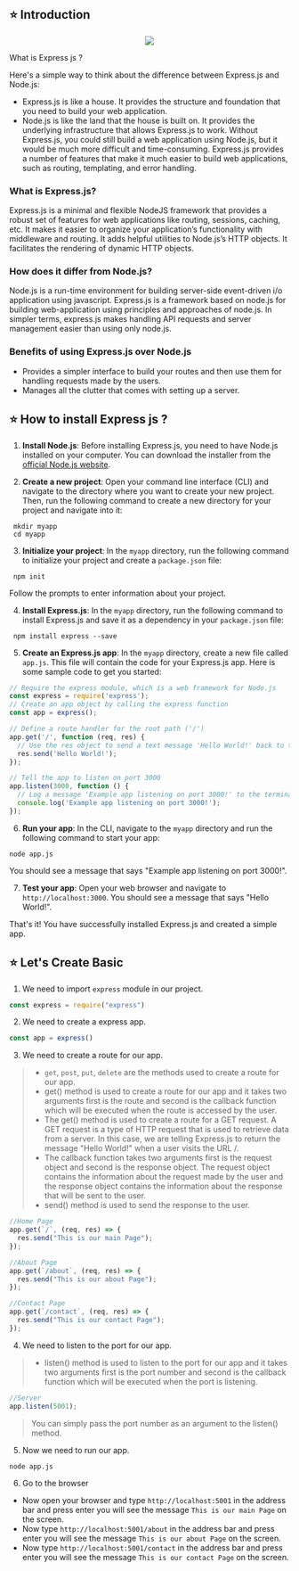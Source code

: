 ## ⭐ Introduction

<p align="center">
                <img style={{ position: "relative" ,opacity: 1 ,borderRadius: "10px" ,overflow: "hidden" , marginTop:"20px" , marginBottom: "20px"}}
                src="https://media.giphy.com/media/uBuzWfwVcadRC/giphy.gif"
               />
     </p>



What is Express js ?

Here's a simple way to think about the difference between Express.js and Node.js:

- Express.js is like a house. It provides the structure and foundation that you need to build your web application.
- Node.js is like the land that the house is built on. It provides the underlying infrastructure that allows Express.js to work.
Without Express.js, you could still build a web application using Node.js, but it would be much more difficult and time-consuming. Express.js provides a number of features that make it much easier to build web applications, such as routing, templating, and error handling.



### What is Express.js?
Express.js is a minimal and flexible NodeJS framework that provides a robust set of features for web applications like routing, sessions, caching, etc. It makes it easier to organize your application’s functionality with middleware and routing. It adds helpful utilities to Node.js’s HTTP objects. It facilitates the rendering of dynamic HTTP objects.

### How does it differ from Node.js?
Node.js is a run-time environment for building server-side event-driven i/o application using javascript. Express.js is a framework based on node.js for building web-application using principles and approaches of node.js. In simpler terms, express.js makes handling API requests and server management easier than using only node.js.

### Benefits of using Express.js over Node.js
- Provides a simpler interface to build your routes and then use them for handling requests made by the users.
- Manages all the clutter that comes with setting up a server.



## ⭐ How to install Express js ?


1. **Install Node.js**: Before installing Express.js, you need to have Node.js installed on your computer. You can download the installer from the [official Node.js website](https://nodejs.org/en/download/).

2. **Create a new project**: Open your command line interface (CLI) and navigate to the directory where you want to create your new project. Then, run the following command to create a new directory for your project and navigate into it:
```
 mkdir myapp
 cd myapp
```

3. **Initialize your project**: In the `myapp` directory, run the following command to initialize your project and create a `package.json` file:
```
 npm init
```
 Follow the prompts to enter information about your project.

4. **Install Express.js**: In the `myapp` directory, run the following command to install Express.js and save it as a dependency in your `package.json` file:
```
 npm install express --save
```

5. **Create an Express.js app**: In the `myapp` directory, create a new file called `app.js`. This file will contain the code for your Express.js app. Here is some sample code to get you started:
```javascript
// Require the express module, which is a web framework for Node.js
const express = require('express');
// Create an app object by calling the express function
const app = express();

// Define a route handler for the root path ('/')
app.get('/', function (req, res) {
  // Use the res object to send a text message 'Hello World!' back to the client
  res.send('Hello World!');
});

// Tell the app to listen on port 3000
app.listen(3000, function () {
  // Log a message 'Example app listening on port 3000!' to the terminal when the app starts listening
  console.log('Example app listening on port 3000!');
});
```

6. **Run your app**: In the CLI, navigate to the `myapp` directory and run the following command to start your app:
```
node app.js
```
You should see a message that says "Example app listening on port 3000!".

7. **Test your app**: Open your web browser and navigate to `http://localhost:3000`. You should see a message that says "Hello World!".

That's it! You have successfully installed Express.js and created a simple app.



## ⭐ Let's Create Basic



1. We need to import `express` module in our project.
```js
const express = require("express")
```
2. We need to create a express app.
```js
const app = express()
```
3. We need to create a route for our app.
> - `get`, `post`, `put`, `delete` are the methods used to create a route for our app.
> - get() method is used to create a route for our app and it takes two arguments first is the route and second is the callback function which will be executed when the route is accessed by the user.
> - The get() method is used to create a route for a GET request. A GET request is a type of HTTP request that is used to retrieve data from a server. In this case, we are telling Express.js to return the message "Hello World!" when a user visits the URL /.
> - The callback function takes two arguments first is the request object and second is the response object. The request object contains the information about the request made by the user and the response object contains the information about the response that will be sent to the user.
> - send() method is used to send the response to the user.

```js
//Home Page
app.get(`/`, (req, res) => {
  res.send("This is our main Page");
});

//About Page
app.get(`/about`, (req, res) => {
  res.send("This is our about Page");
});

//Contact Page
app.get(`/contact`, (req, res) => {
  res.send("This is our contact Page");
});
```
4. We need to listen to the port for our app.
>  - listen() method is used to listen to the port for our app and it takes two arguments first is the port number and second is the callback function which will be executed when the port is listening.

```js
//Server
app.listen(5001);
```
> You can simply pass the port number as an argument to the listen() method.

5. Now we need to run our app.
```bash
node app.js
```
6. Go to the browser
- Now open your browser and type `http://localhost:5001` in the address bar and press enter you will see the message `This is our main Page` on the screen.
- Now type `http://localhost:5001/about` in the address bar and press enter you will see the message `This is our about Page` on the screen.
- Now type `http://localhost:5001/contact` in the address bar and press enter you will see the message `This is our contact Page` on the screen.


